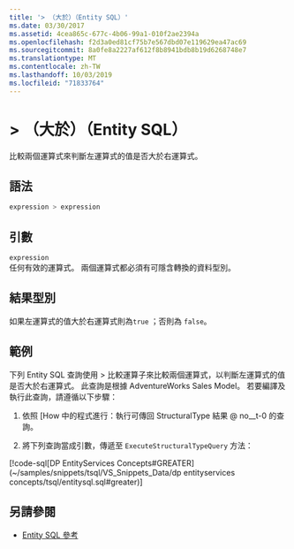 ```yaml
---
title: '> （大於）（Entity SQL）'
ms.date: 03/30/2017
ms.assetid: 4cea865c-677c-4b06-99a1-010f2ae2394a
ms.openlocfilehash: f2d3a0ed81cf75b7e567dbd07e119629ea47ac69
ms.sourcegitcommit: 8a0fe8a2227af612f8b8941bdb8b19d6268748e7
ms.translationtype: MT
ms.contentlocale: zh-TW
ms.lasthandoff: 10/03/2019
ms.locfileid: "71833764"
---
```

# <a name="-greater-than-entity-sql"></a>> （大於）（Entity SQL）
比較兩個運算式來判斷左運算式的值是否大於右運算式。  
  
## <a name="syntax"></a>語法  
  
```sql  
expression > expression  
```  
  
## <a name="arguments"></a>引數  
 `expression`  
 任何有效的運算式。 兩個運算式都必須有可隱含轉換的資料型別。  
  
## <a name="result-types"></a>結果型別  
 如果左運算式的值大於右運算式則為`true` ；否則為 `false`。  
  
## <a name="example"></a>範例  
 下列 Entity SQL 查詢使用 > 比較運算子來比較兩個運算式，以判斷左運算式的值是否大於右運算式。 此查詢是根據 AdventureWorks Sales Model。 若要編譯及執行此查詢，請遵循以下步驟：  
  
1. 依照 [How 中的程式進行：執行可傳回 StructuralType 結果 @ no__t-0 的查詢。  
  
2. 將下列查詢當成引數，傳遞至 `ExecuteStructuralTypeQuery` 方法：  
  
 [!code-sql[DP EntityServices Concepts#GREATER](~/samples/snippets/tsql/VS_Snippets_Data/dp entityservices concepts/tsql/entitysql.sql#greater)]  
  
## <a name="see-also"></a>另請參閱

- [Entity SQL 參考](entity-sql-reference.md)
